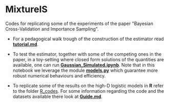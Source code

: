 # MixtureIS
Codes for replicating some of the experiments of the paper "Bayesian Cross-Validation and Importance Sampling". 

- For a pedagogical walk trough of the construction of the estimator read [**tutorial.md**](https://github.com/luchinoprince/MixtureIS/blob/main/tutorial.md). 

- To test the estimator, together with some of the competing ones in the paper, in a toy-setting where closed form solutions of the quantities are available, one can run [**Gaussian_Simulated.ipynb**](https://github.com/luchinoprince/MixtureIS/blob/main/Gaussian_simulated.ipynb). Note that in this notebook we leverage the module [**models.py**](https://github.com/luchinoprince/MixtureIS/blob/main/models.py) which guarantee more robust numerical behaviours and efficiency. 

- To replicate some of the results on the high-D logistic models in **R** refer to the folder [R_codes](https://github.com/luchinoprince/MixtureIS/tree/main/R_codes). For some information regarding the code and the datasets available there look at [**Guide.md**](https://github.com/luchinoprince/MixtureIS/blob/main/R_codes/guide.md).
